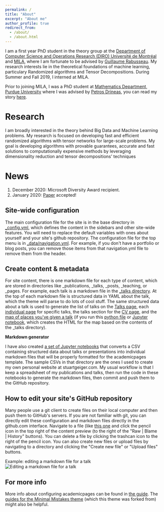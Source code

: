 ```yaml
---
permalink: /
title: "About"
excerpt: "About me"
author_profile: true
redirect_from: 
  - /about/
  - /about.html
---
```


I am a first year PhD student in the theory group at the [Department of Computer Science and Operations Research (DIRO) Université de Montréal](https://diro.umontreal.ca/english/home/) and [MILA](https://mila.quebec/en/), where I am fortunate to be advised by [Guillaume Rabusseau](https://www-labs.iro.umontreal.ca/~grabus/). My research interests lie in the theoretical foundations of machine learning, particulary Randomized algorithms and Tensor Decompositions.
During Summer and Fall 2019, I interned at MILA. 

Prior to joining MILA, I was a PhD student at [Mathematics Department, Purdue University](https://www.math.purdue.edu/) where I was advised by [Petros Drineas](https://www.cs.purdue.edu/homes/pdrineas/), you can read my story [here](https://www.purdueexponent.org/campus/article_c29e92e2-cf28-583e-9b4f-8cc818a4d4fc.html?fbclid=IwAR2lSQvOWthN78ovRYYU2TWJgqFJDEENYLxl94ZPaD33-NsWXe_9mfgu_N8). 

Research
======
I am broadly interested in the theory behind Big Data and Machine Learning problems. My research is focused on developing fast and efficient randomized algorithms with tensor networks for large-scale problems. My goal is developing algorithms with provable guarantees, accurate and fast solutions to computationally expensive methods by leveraging dimensionality reduction and tensor decompositions' techniques

News
======
1. December 2020: Microsoft Diversity Award recipient. 
1. January 2020: [Paper](http://proceedings.mlr.press/v108/rakhshan20a.html) accepted! 

Site-wide configuration
------
The main configuration file for the site is in the base directory in [_config.yml](https://github.com/academicpages/academicpages.github.io/blob/master/_config.yml), which defines the content in the sidebars and other site-wide features. You will need to replace the default variables with ones about yourself and your site's github repository. The configuration file for the top menu is in [_data/navigation.yml](https://github.com/academicpages/academicpages.github.io/blob/master/_data/navigation.yml). For example, if you don't have a portfolio or blog posts, you can remove those items from that navigation.yml file to remove them from the header. 

Create content & metadata
------
For site content, there is one markdown file for each type of content, which are stored in directories like _publications, _talks, _posts, _teaching, or _pages. For example, each talk is a markdown file in the [_talks directory](https://github.com/academicpages/academicpages.github.io/tree/master/_talks). At the top of each markdown file is structured data in YAML about the talk, which the theme will parse to do lots of cool stuff. The same structured data about a talk is used to generate the list of talks on the [Talks page](https://academicpages.github.io/talks), each [individual page](https://academicpages.github.io/talks/2012-03-01-talk-1) for specific talks, the talks section for the [CV page](https://academicpages.github.io/cv), and the [map of places you've given a talk](https://academicpages.github.io/talkmap.html) (if you run this [python file](https://github.com/academicpages/academicpages.github.io/blob/master/talkmap.py) or [Jupyter notebook](https://github.com/academicpages/academicpages.github.io/blob/master/talkmap.ipynb), which creates the HTML for the map based on the contents of the _talks directory).

**Markdown generator**

I have also created [a set of Jupyter notebooks](https://github.com/academicpages/academicpages.github.io/tree/master/markdown_generator
) that converts a CSV containing structured data about talks or presentations into individual markdown files that will be properly formatted for the academicpages template. The sample CSVs in that directory are the ones I used to create my own personal website at stuartgeiger.com. My usual workflow is that I keep a spreadsheet of my publications and talks, then run the code in these notebooks to generate the markdown files, then commit and push them to the GitHub repository.

How to edit your site's GitHub repository
------
Many people use a git client to create files on their local computer and then push them to GitHub's servers. If you are not familiar with git, you can directly edit these configuration and markdown files directly in the github.com interface. Navigate to a file (like [this one](https://github.com/academicpages/academicpages.github.io/blob/master/_talks/2012-03-01-talk-1.md) and click the pencil icon in the top right of the content preview (to the right of the "Raw | Blame | History" buttons). You can delete a file by clicking the trashcan icon to the right of the pencil icon. You can also create new files or upload files by navigating to a directory and clicking the "Create new file" or "Upload files" buttons. 

Example: editing a markdown file for a talk
![Editing a markdown file for a talk](/images/editing-talk.png)

For more info
------
More info about configuring academicpages can be found in [the guide](https://academicpages.github.io/markdown/). The [guides for the Minimal Mistakes theme](https://mmistakes.github.io/minimal-mistakes/docs/configuration/) (which this theme was forked from) might also be helpful.
